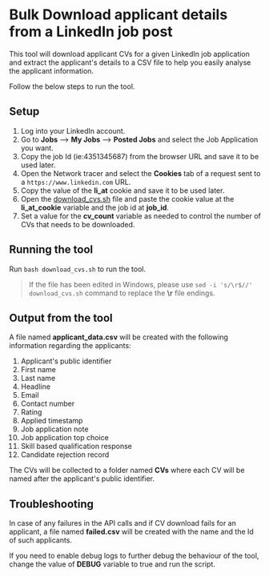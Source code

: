 # Bulk Download applicant details from a LinkedIn job post

This tool will download applicant CVs for a given LinkedIn job application and extract the applicant's details to a CSV file to help you easily analyse the applicant information.

Follow the below steps to run the tool.

## Setup

1. Log into your LinkedIn account.
2. Go to **Jobs** --> **My Jobs** --> **Posted Jobs** and select the Job Application you want.
3. Copy the job Id (ie:4351345687) from the browser URL and save it to be used later.
4. Open the Network tracer and select the **Cookies** tab of a request sent to a `https://www.linkedin.com` URL.
5. Copy the value of the **li_at** cookie and save it to be used later.
6. Open the [download_cvs.sh](./download_cvs.sh) file and paste the cookie value at the **li_at_cookie** variable and the job id at **job_id**.
7. Set a value for the **cv_count** variable as needed to control the number of CVs that needs to be downloaded.

## Running the tool

Run `bash download_cvs.sh` to run the tool.

> If the file has been edited in Windows, please use `sed -i 's/\r$//' download_cvs.sh` command to replace the **\r** file endings.

## Output from the tool

A file named **applicant_data.csv** will be created with the following information regarding the applicants:

1. Applicant's public identifier
2. First name
3. Last name
4. Headline
5. Email
6. Contact number
7. Rating
8. Applied timestamp
9. Job application note
10. Job application top choice
11. Skill based qualification response
12. Candidate rejection record

The CVs will be collected to a folder named **CVs** where each CV will be named after the applicant's public identifier.

## Troubleshooting

In case of any failures in the API calls and if CV download fails for an applicant, a file named **failed.csv** will be created with the name and the Id of such applicants.

If you need to enable debug logs to further debug the behaviour of the tool, change the value of **DEBUG** variable to true and run the script.
